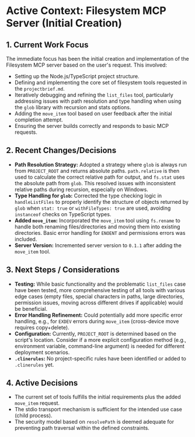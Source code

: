 # Active Context: Filesystem MCP Server (Initial Creation)

## 1. Current Work Focus

The immediate focus has been the initial creation and implementation of the
Filesystem MCP server based on the user's request. This involved:

- Setting up the Node.js/TypeScript project structure.
- Defining and implementing the core set of filesystem tools requested in the
  `projectbrief.md`.
- Iteratively debugging and refining the `list_files` tool, particularly
  addressing issues with path resolution and type handling when using the `glob`
  library with recursion and stats options.
- Adding the `move_item` tool based on user feedback after the initial
  completion attempt.
- Ensuring the server builds correctly and responds to basic MCP requests.

## 2. Recent Changes/Decisions

- **Path Resolution Strategy:** Adopted a strategy where `glob` is always run
  from `PROJECT_ROOT` and returns absolute paths. `path.relative` is then used
  to calculate the correct relative path for output, and `fs.stat` uses the
  absolute path from `glob`. This resolved issues with inconsistent relative
  paths during recursion, especially on Windows.
- **Type Handling for `glob`:** Corrected the type checking logic in
  `handleListFiles` to properly identify the structure of objects returned by
  `glob` when `stat: true` or `withFileTypes: true` are used, avoiding
  `instanceof` checks on TypeScript types.
- **Added `move_item`:** Incorporated the `move_item` tool using `fs.rename` to
  handle both renaming files/directories and moving them into existing
  directories. Basic error handling for `ENOENT` and permissions errors was
  included.
- **Server Version:** Incremented server version to `0.1.1` after adding the
  `move_item` tool.

## 3. Next Steps / Considerations

- **Testing:** While basic functionality and the problematic `list_files` case
  have been tested, more comprehensive testing of all tools with various edge
  cases (empty files, special characters in paths, large directories, permission
  issues, moving across different drives if applicable) would be beneficial.
- **Error Handling Refinement:** Could potentially add more specific error
  handling, e.g., for `EXDEV` errors during `move_item` (cross-device move
  requires copy+delete).
- **Configuration:** Currently, `PROJECT_ROOT` is determined based on the
  script's location. Consider if a more explicit configuration method (e.g.,
  environment variable, command-line argument) is needed for different
  deployment scenarios.
- **`.clinerules`:** No project-specific rules have been identified or added to
  `.clinerules` yet.

## 4. Active Decisions

- The current set of tools fulfills the initial requirements plus the added
  `move_item` request.
- The stdio transport mechanism is sufficient for the intended use case (child
  process).
- The security model based on `resolvePath` is deemed adequate for preventing
  path traversal within the defined constraints.
